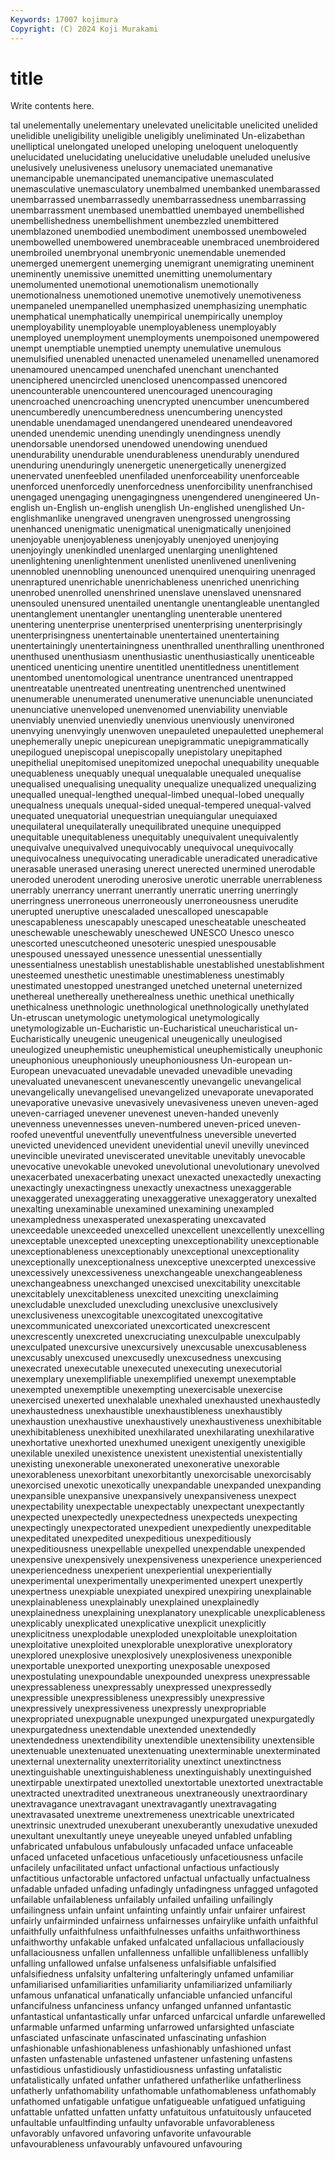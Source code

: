 ```yaml
---
Keywords: 17007 kojimura
Copyright: (C) 2024 Koji Murakami
---
```


# title

Write contents here.



tal unelementally unelementary unelevated unelicitable unelicited unelided unelidible uneligibility
uneligible uneligibly uneliminated Un-elizabethan unelliptical unelongated uneloped uneloping uneloquent uneloquently
unelucidated unelucidating unelucidative uneludable uneluded unelusive unelusively unelusiveness unelusory unemaciated
unemanative unemancipable unemancipated unemancipative unemasculated unemasculative unemasculatory unembalmed unembanked unembarassed
unembarrassed unembarrassedly unembarrassedness unembarrassing unembarrassment unembased unembattled unembayed unembellished unembellishedness
unembellishment unembezzled unembittered unemblazoned unembodied unembodiment unembossed unemboweled unembowelled unembowered
unembraceable unembraced unembroidered unembroiled unembryonal unembryonic unemendable unemended unemerged unemergent
unemerging unemigrant unemigrating uneminent uneminently unemissive unemitted unemitting unemolumentary unemolumented
unemotional unemotionalism unemotionally unemotionalness unemotioned unemotive unemotively unemotiveness unempaneled unempanelled
unemphasized unemphasizing unemphatic unemphatical unemphatically unempirical unempirically unemploy unemployability unemployable
unemployableness unemployably unemployed unemployment unemployments unempoisoned unempowered unempt unemptiable unemptied
unempty unemulative unemulous unemulsified unenabled unenacted unenameled unenamelled unenamored unenamoured
unencamped unenchafed unenchant unenchanted unenciphered unencircled unenclosed unencompassed unencored unencounterable
unencountered unencouraged unencouraging unencroached unencroaching unencrypted unencumber unencumbered unencumberedly unencumberedness
unencumbering unencysted unendable unendamaged unendangered unendeared unendeavored unended unendemic unending
unendingly unendingness unendly unendorsable unendorsed unendowed unendowing unendued unendurability unendurable
unendurableness unendurably unendured unenduring unenduringly unenergetic unenergetically unenergized unenervated unenfeebled
unenfiladed unenforceability unenforceable unenforced unenforcedly unenforcedness unenforcibility unenfranchised unengaged unengaging
unengagingness unengendered unengineered Un-english un-English un-english unenglish Un-englished unenglished Un-englishmanlike
unengraved unengraven unengrossed unengrossing unenhanced unenigmatic unenigmatical unenigmatically unenjoined unenjoyable
unenjoyableness unenjoyably unenjoyed unenjoying unenjoyingly unenkindled unenlarged unenlarging unenlightened unenlightening
unenlightenment unenlisted unenlivened unenlivening unennobled unennobling unenounced unenquired unenquiring unenraged
unenraptured unenrichable unenrichableness unenriched unenriching unenrobed unenrolled unenshrined unenslave unenslaved
unensnared unensouled unensured unentailed unentangle unentangleable unentangled unentanglement unentangler unentangling
unenterable unentered unentering unenterprise unenterprised unenterprising unenterprisingly unenterprisingness unentertainable unentertained
unentertaining unentertainingly unentertainingness unenthralled unenthralling unenthroned unenthused unenthusiasm unenthusiastic unenthusiastically
unenticeable unenticed unenticing unentire unentitled unentitledness unentitlement unentombed unentomological unentrance
unentranced unentrapped unentreatable unentreated unentreating unentrenched unentwined unenumerable unenumerated unenumerative
unenunciable unenunciated unenunciative unenveloped unenvenomed unenviability unenviable unenviably unenvied unenviedly
unenvious unenviously unenvironed unenvying unenvyingly unenwoven unepauleted unepauletted unephemeral unephemerally
unepic unepicurean unepigrammatic unepigrammatically unepilogued unepiscopal unepiscopally unepistolary unepitaphed unepithelial
unepitomised unepitomized unepochal unequability unequable unequableness unequably unequal unequalable unequaled
unequalise unequalised unequalising unequality unequalize unequalized unequalizing unequalled unequal-lengthed unequal-limbed
unequal-lobed unequally unequalness unequals unequal-sided unequal-tempered unequal-valved unequated unequatorial unequestrian
unequiangular unequiaxed unequilateral unequilaterally unequilibrated unequine unequipped unequitable unequitableness unequitably
unequivalent unequivalently unequivalve unequivalved unequivocably unequivocal unequivocally unequivocalness unequivocating uneradicable
uneradicated uneradicative unerasable unerased unerasing unerect unerected unermined unerodable uneroded
unerodent uneroding unerosive unerotic unerrable unerrableness unerrably unerrancy unerrant unerrantly
unerratic unerring unerringly unerringness unerroneous unerroneously unerroneousness unerudite unerupted uneruptive
unescaladed unescalloped unescapable unescapableness unescapably unescaped unescheatable unescheated uneschewable uneschewably
uneschewed UNESCO Unesco unesco unescorted unescutcheoned unesoteric unespied unespousable unespoused
unessayed unessence unessential unessentially unessentialness unestablish unestablishable unestablished unestablishment unesteemed
unesthetic unestimable unestimableness unestimably unestimated unestopped unestranged unetched uneternal uneternized
unethereal unethereally unetherealness unethic unethical unethically unethicalness unethnologic unethnological unethnologically
unethylated Un-etruscan unetymologic unetymological unetymologically unetymologizable un-Eucharistic un-Eucharistical uneucharistical un-Eucharistically
uneugenic uneugenical uneugenically uneulogised uneulogized uneuphemistic uneuphemistical uneuphemistically uneuphonic uneuphonious
uneuphoniously uneuphoniousness Un-european un-European unevacuated unevadable unevaded unevadible unevading unevaluated
unevanescent unevanescently unevangelic unevangelical unevangelically unevangelised unevangelized unevaporate unevaporated unevaporative
unevasive unevasively unevasiveness uneven uneven-aged uneven-carriaged unevener unevenest uneven-handed unevenly
unevenness unevennesses uneven-numbered uneven-priced uneven-roofed uneventful uneventfully uneventfulness uneversible uneverted
unevicted unevidenced unevident unevidential unevil unevilly unevinced unevincible unevirated uneviscerated
unevitable unevitably unevocable unevocative unevokable unevoked unevolutional unevolutionary unevolved unexacerbated
unexacerbating unexact unexacted unexactedly unexacting unexactingly unexactingness unexactly unexactness unexaggerable
unexaggerated unexaggerating unexaggerative unexaggeratory unexalted unexalting unexaminable unexamined unexamining unexampled
unexampledness unexasperated unexasperating unexcavated unexceedable unexceeded unexcelled unexcellent unexcellently unexcelling
unexceptable unexcepted unexcepting unexceptionability unexceptionable unexceptionableness unexceptionably unexceptional unexceptionality unexceptionally
unexceptionalness unexceptive unexcerpted unexcessive unexcessively unexcessiveness unexchangeable unexchangeableness unexchangeabness unexchanged
unexcised unexcitability unexcitable unexcitablely unexcitableness unexcited unexciting unexclaiming unexcludable unexcluded
unexcluding unexclusive unexclusively unexclusiveness unexcogitable unexcogitated unexcogitative unexcommunicated unexcoriated unexcorticated
unexcrescent unexcrescently unexcreted unexcruciating unexculpable unexculpably unexculpated unexcursive unexcursively unexcusable
unexcusableness unexcusably unexcused unexcusedly unexcusedness unexcusing unexecrated unexecutable unexecuted unexecuting
unexecutorial unexemplary unexemplifiable unexemplified unexempt unexemptable unexempted unexemptible unexempting unexercisable
unexercise unexercised unexerted unexhalable unexhaled unexhausted unexhaustedly unexhaustedness unexhaustible unexhaustibleness
unexhaustibly unexhaustion unexhaustive unexhaustively unexhaustiveness unexhibitable unexhibitableness unexhibited unexhilarated unexhilarating
unexhilarative unexhortative unexhorted unexhumed unexigent unexigently unexigible unexilable unexiled unexistence
unexistent unexistential unexistentially unexisting unexonerable unexonerated unexonerative unexorable unexorableness unexorbitant
unexorbitantly unexorcisable unexorcisably unexorcised unexotic unexotically unexpandable unexpanded unexpanding unexpansible
unexpansive unexpansively unexpansiveness unexpect unexpectability unexpectable unexpectably unexpectant unexpectantly unexpected
unexpectedly unexpectedness unexpecteds unexpecting unexpectingly unexpectorated unexpedient unexpediently unexpeditable unexpeditated
unexpedited unexpeditious unexpeditiously unexpeditiousness unexpellable unexpelled unexpendable unexpended unexpensive unexpensively
unexpensiveness unexperience unexperienced unexperiencedness unexperient unexperiential unexperientially unexperimental unexperimentally unexperimented
unexpert unexpertly unexpertness unexpiable unexpiated unexpired unexpiring unexplainable unexplainableness unexplainably
unexplained unexplainedly unexplainedness unexplaining unexplanatory unexplicable unexplicableness unexplicably unexplicated unexplicative
unexplicit unexplicitly unexplicitness unexplodable unexploded unexploitable unexploitation unexploitative unexploited unexplorable
unexplorative unexploratory unexplored unexplosive unexplosively unexplosiveness unexponible unexportable unexported unexporting
unexposable unexposed unexpostulating unexpoundable unexpounded unexpress unexpressable unexpressableness unexpressably unexpressed
unexpressedly unexpressible unexpressibleness unexpressibly unexpressive unexpressively unexpressiveness unexpressly unexpropriable unexpropriated
unexpugnable unexpunged unexpurgated unexpurgatedly unexpurgatedness unextendable unextended unextendedly unextendedness unextendibility
unextendible unextensibility unextensible unextenuable unextenuated unextenuating unexterminable unexterminated unexternal unexternality
unexterritoriality unextinct unextinctness unextinguishable unextinguishableness unextinguishably unextinguished unextirpable unextirpated unextolled
unextortable unextorted unextractable unextracted unextradited unextraneous unextraneously unextraordinary unextravagance unextravagant
unextravagantly unextravagating unextravasated unextreme unextremeness unextricable unextricated unextrinsic unextruded unexuberant
unexuberantly unexudative unexuded unexultant unexultantly uneye uneyeable uneyed unfabled unfabling
unfabricated unfabulous unfabulously unfacaded unface unfaceable unfaced unfaceted unfacetious unfacetiously
unfacetiousness unfacile unfacilely unfacilitated unfact unfactional unfactious unfactiously unfactitious unfactorable
unfactored unfactual unfactually unfactualness unfadable unfaded unfading unfadingly unfadingness unfagged
unfagoted unfailable unfailableness unfailably unfailed unfailing unfailingly unfailingness unfain unfaint
unfainting unfaintly unfair unfairer unfairest unfairly unfairminded unfairness unfairnesses unfairylike
unfaith unfaithful unfaithfully unfaithfulness unfaithfulnesses unfaiths unfaithworthiness unfaithworthy unfakable unfaked
unfalcated unfallacious unfallaciously unfallaciousness unfallen unfallenness unfallible unfallibleness unfallibly unfalling
unfallowed unfalse unfalseness unfalsifiable unfalsified unfalsifiedness unfalsity unfaltering unfalteringly unfamed
unfamiliar unfamiliarised unfamiliarities unfamiliarity unfamiliarized unfamiliarly unfamous unfanatical unfanatically unfanciable
unfancied unfanciful unfancifulness unfanciness unfancy unfanged unfanned unfantastic unfantastical unfantastically
unfar unfarced unfarcical unfardle unfarewelled unfarmable unfarmed unfarming unfarrowed unfarsighted
unfasciate unfasciated unfascinate unfascinated unfascinating unfashion unfashionable unfashionableness unfashionably unfashioned
unfast unfasten unfastenable unfastened unfastener unfastening unfastens unfastidious unfastidiously unfastidiousness
unfasting unfatalistic unfatalistically unfated unfather unfathered unfatherlike unfatherliness unfatherly unfathomability
unfathomable unfathomableness unfathomably unfathomed unfatigable unfatigue unfatigueable unfatigued unfatiguing unfattable
unfatted unfatten unfatty unfatuitous unfatuitously unfauceted unfaultable unfaultfinding unfaulty unfavorable
unfavorableness unfavorably unfavored unfavoring unfavorite unfavourable unfavourableness unfavourably unfavoured unfavouring
